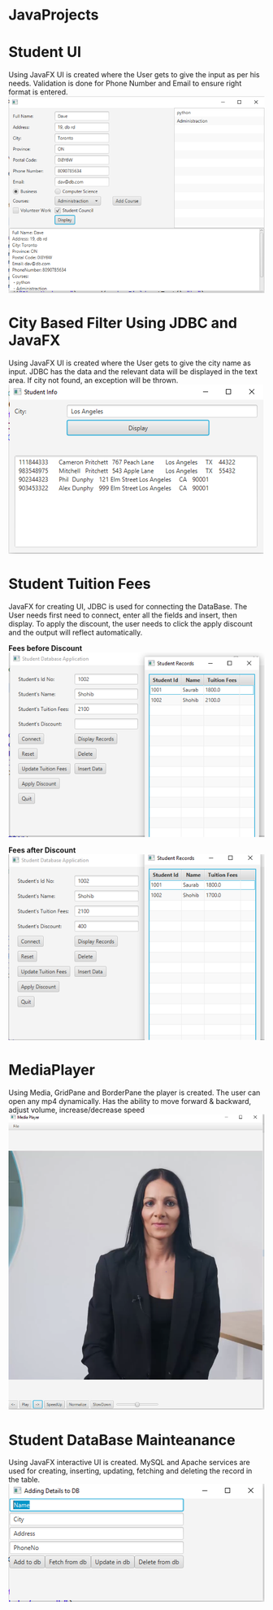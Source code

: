 # JavaProjects
# Student UI
Using JavaFX UI is created where the User gets to give the input as per his needs. Validation is done for Phone Number and Email to ensure right format is entered.
![Screenshot](1.PNG)
# City Based Filter Using JDBC and JavaFX
Using JavaFX UI is created where the User gets to give the city name as input. JDBC has the data and the relevant data will be displayed in the text area. If city not found, an exception will be thrown.
![Screenshot](2.PNG)
# Student Tuition Fees
JavaFX for creating UI, JDBC is used for connecting the DataBase. The User needs first need to connect, enter all the fields and insert, then display. To apply the discount, the user needs to click the apply discount and the output will reflect automatically.

<b>Fees before Discount</b><br>
![Screenshot](3.PNG)

<b>Fees after Discount</b><br>
![Screenshot](4.PNG)

# MediaPlayer
Using Media, GridPane and BorderPane the player is created. The user can open any mp4 dynamically. Has the ability to move forward & backward, adjust volume, increase/decrease speed
![Screenshot](5.PNG)

# Student DataBase Mainteanance
Using JavaFX interactive UI is created. MySQL and Apache services are used for creating, inserting, updating, fetching and deleting the record in the table.
![Screenshot](6.PNG)
